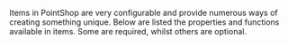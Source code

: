 <p class="lead">Items in PointShop are very configurable and provide numerous ways of creating something unique. Below are listed the properties and functions available in items. Some are required, whilst others are optional.</p>
